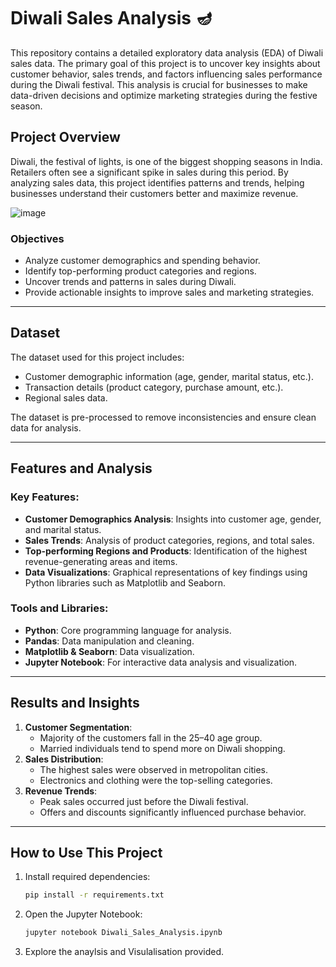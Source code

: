 # Diwali Sales Analysis 🪔

This repository contains a detailed exploratory data analysis (EDA) of Diwali sales data. The primary goal of this project is to uncover key insights about customer behavior, sales trends, and factors influencing sales performance during the Diwali festival. This analysis is crucial for businesses to make data-driven decisions and optimize marketing strategies during the festive season.

## Project Overview

Diwali, the festival of lights, is one of the biggest shopping seasons in India. Retailers often see a significant spike in sales during this period. By analyzing sales data, this project identifies patterns and trends, helping businesses understand their customers better and maximize revenue.

![image](https://github.com/user-attachments/assets/a70cd929-b8cc-4b77-9b5c-4cc887d6494a)

### Objectives
- Analyze customer demographics and spending behavior.
- Identify top-performing product categories and regions.
- Uncover trends and patterns in sales during Diwali.
- Provide actionable insights to improve sales and marketing strategies.

---

## Dataset
The dataset used for this project includes:
- Customer demographic information (age, gender, marital status, etc.).
- Transaction details (product category, purchase amount, etc.).
- Regional sales data.

The dataset is pre-processed to remove inconsistencies and ensure clean data for analysis.

---

## Features and Analysis
### Key Features:
- **Customer Demographics Analysis**: Insights into customer age, gender, and marital status.
- **Sales Trends**: Analysis of product categories, regions, and total sales.
- **Top-performing Regions and Products**: Identification of the highest revenue-generating areas and items.
- **Data Visualizations**: Graphical representations of key findings using Python libraries such as Matplotlib and Seaborn.

### Tools and Libraries:
- **Python**: Core programming language for analysis.
- **Pandas**: Data manipulation and cleaning.
- **Matplotlib & Seaborn**: Data visualization.
- **Jupyter Notebook**: For interactive data analysis and visualization.

---

## Results and Insights
1. **Customer Segmentation**:
   - Majority of the customers fall in the 25–40 age group.
   - Married individuals tend to spend more on Diwali shopping.
2. **Sales Distribution**:
   - The highest sales were observed in metropolitan cities.
   - Electronics and clothing were the top-selling categories.
3. **Revenue Trends**:
   - Peak sales occurred just before the Diwali festival.
   - Offers and discounts significantly influenced purchase behavior.

---

## How to Use This Project
1. Install required dependencies:
   ```bash
   pip install -r requirements.txt
2. Open the Jupyter Notebook:
   ```bash
   jupyter notebook Diwali_Sales_Analysis.ipynb
3. Explore the anaylsis and Visulalisation provided.
   
